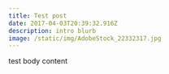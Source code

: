 ```yaml
---
title: Test post
date: 2017-04-03T20:39:32.916Z
description: intro blurb
image: /static/img/AdobeStock_22332317.jpg
---
```


test body content